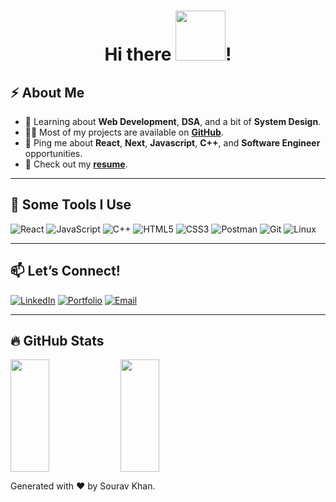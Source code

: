 <h1 align="center"> Hi there <img src="https://i.pinimg.com/originals/8a/a4/59/8aa4595fb24b6ed585dddac4622b2445.gif" width="80">!</h1>

## ⚡️ About Me
- 🧐 Learning about **Web Development**, **DSA**, and a bit of **System Design**.
- 👨‍💻 Most of my projects are available on **[GitHub](https://github.com/souravkhan12)**.
- 💬 Ping me about **React**, **Next**, **Javascript**, **C++**, and **Software Engineer** opportunities.
- 📙 Check out my **[resume](https://drive.google.com/file/d/10NOt1pn2CvI92vk-pyvlIH9reCUiz5UL/view?usp=sharing)**.
---

## 🚀 Some Tools I Use
![React](https://img.shields.io/badge/-React-61DAFB?style=flat&logo=react&logoColor=white)
![JavaScript](https://img.shields.io/badge/-JavaScript-F7DF1E?style=flat&logo=javascript&logoColor=black)
![C++](https://img.shields.io/badge/-C++-00599C?style=flat&logo=c%2B%2B&logoColor=white)
![HTML5](https://img.shields.io/badge/-HTML5-E34F26?style=flat&logo=html5&logoColor=white)
![CSS3](https://img.shields.io/badge/-CSS3-1572B6?style=flat&logo=css3&logoColor=white)
![Postman](https://img.shields.io/badge/-Postman-FF6C37?style=flat&logo=postman&logoColor=white)
![Git](https://img.shields.io/badge/-Git-F05032?style=flat&logo=git&logoColor=white)
![Linux](https://img.shields.io/badge/-Linux-FCC624?style=flat&logo=linux&logoColor=black)

---

## 📫 Let’s Connect!
[![LinkedIn](https://img.shields.io/badge/-LinkedIn-0077B5?style=flat&logo=linkedin&logoColor=white)](https://www.linkedin.com/in/souravkhan1/)
[![Portfolio](https://img.shields.io/badge/-Portfolio-000000?style=flat&logo=github&logoColor=white)](https://github.com/souravkhan12)
[![Email](https://img.shields.io/badge/-Email-EA4335?style=flat&logo=gmail&logoColor=white)](mailto:souravkhan654@gmail.com)

---
## 🔥 GitHub Stats
<div style="display: flex; align-items: flex-start;">
  <img src="https://github-readme-stats.vercel.app/api?username=souravkhan12&show_icons=true&theme=radical" width="35%" height="180px" />
  <img src="https://github-readme-stats.vercel.app/api/top-langs/?username=souravkhan12&layout=compact&theme=radical" width="35%" height="180px" />
</div>


Generated with ❤️ by Sourav Khan.

